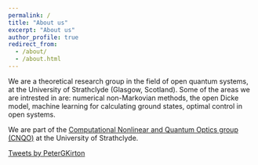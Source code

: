```yaml
---
permalink: /
title: "About us"
excerpt: "About us"
author_profile: true
redirect_from: 
  - /about/
  - /about.html
---
```


We are a theoretical research group in the field of open quantum systems, at the University of Strathclyde (Glasgow, Scotland). Some of the areas we are intrested in are: numerical non-Markovian methods, the open Dicke model, machine learning for calculating ground states, optimal control in open systems.

We are part of the <a href="http://cnqo.phys.strath.ac.uk/" target="_blank">Computational Nonlinear and Quantum Optics group (CNQO)</a> at the University of Strathclyde.

<a class="twitter-timeline" data-width="550" href="https://twitter.com/PeterGKirton?ref_src=twsrc%5Etfw">Tweets by PeterGKirton</a> <script async src="https://platform.twitter.com/widgets.js" charset="utf-8"></script>  



